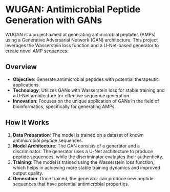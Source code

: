 # WUGAN: Antimicrobial Peptide Generation with GANs

WUGAN is a project aimed at generating antimicrobial peptides (AMPs) using a Generative Adversarial Network (GAN) architecture. This project leverages the Wasserstein loss function and a U-Net-based generator to create novel AMP sequences.

## Overview

- **Objective**: Generate antimicrobial peptides with potential therapeutic applications.
- **Technology**: Utilizes GANs with Wasserstein loss for stable training and a U-Net architecture for effective sequence generation.
- **Innovation**: Focuses on the unique application of GANs in the field of bioinformatics, specifically for generating AMPs.

## How It Works

1. **Data Preparation**: The model is trained on a dataset of known antimicrobial peptide sequences.
2. **Model Architecture**: The GAN consists of a generator and a discriminator. The generator uses a U-Net architecture to produce peptide sequences, while the discriminator evaluates their authenticity.
3. **Training**: The model is trained using the Wasserstein loss function, which helps in achieving more stable training dynamics and improved output quality.
4. **Generation**: Once trained, the generator can produce new peptide sequences that have potential antimicrobial properties.
